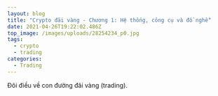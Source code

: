 ```yaml
---
layout: blog
title: "Crypto đãi vàng - Chương 1: Hệ thống, công cụ và đồ nghề"
date: 2021-04-26T19:22:02.486Z
top_image: /images/uploads/28254234_p0.jpg
tags:
  - crypto
  - trading
categories:
  - Trading
---
```

Đôi điều về con đường đãi vàng (trading).
